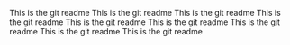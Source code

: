 This is the git readme
This is the git readme
This is the git readme
This is the git readme
This is the git readme
This is the git readme
This is the git readme
This is the git readme
This is the git readme
